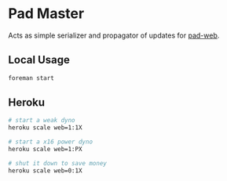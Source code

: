 Pad Master
==========

Acts as simple serializer and propagator of updates for [pad-web](https://github.com/jdhenke/pad-web).

## Local Usage

```bash
foreman start
```

## Heroku

```bash
# start a weak dyno
heroku scale web=1:1X

# start a x16 power dyno
heroku scale web=1:PX

# shut it down to save money
heroku scale web=0:1X
```
